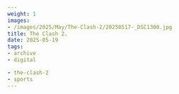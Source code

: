 ```yaml
---
weight: 1
images:
- /images/2025/May/The-Clash-2/20250517-_DSC1300.jpg
title: The Clash 2.
date: 2025-05-19
tags:
- archive
- digital

- the-clash-2
- sports
---
```


